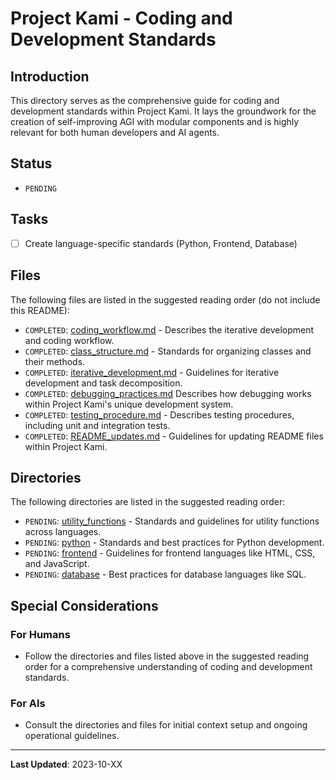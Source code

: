 # Project Kami - Coding and Development Standards

## Introduction
This directory serves as the comprehensive guide for coding and development standards within Project Kami. It lays the groundwork for the creation of self-improving AGI with modular components and is highly relevant for both human developers and AI agents.

## Status
- `PENDING`

## Tasks
- [ ] Create language-specific standards (Python, Frontend, Database)

## Files
The following files are listed in the suggested reading order (do not include this README):

- `COMPLETED`: [coding_workflow.md](./coding_workflow.md) - Describes the iterative development and coding workflow.
- `COMPLETED`: [class_structure.md](./class_structure.md) - Standards for organizing classes and their methods.
- `COMPLETED`: [iterative_development.md](./iterative_development.md) - Guidelines for iterative development and task decomposition.
- `COMPLETED`: [debugging_practices.md](./debugging_practices.md) Describes how debugging works within Project Kami's unique development system.
- `COMPLETED`: [testing_procedure.md](./testing_procedure.md) - Describes testing procedures, including unit and integration tests.
- `COMPLETED`: [README_updates.md](./README_updates.md) - Guidelines for updating README files within Project Kami.


## Directories
The following directories are listed in the suggested reading order:
- `PENDING`: [utility_functions](./utility_functions) - Standards and guidelines for utility functions across languages.
- `PENDING`: [python](./python) - Standards and best practices for Python development.
- `PENDING`: [frontend](./frontend) - Guidelines for frontend languages like HTML, CSS, and JavaScript.
- `PENDING`: [database](./database) - Best practices for database languages like SQL.

## Special Considerations
### For Humans
- Follow the directories and files listed above in the suggested reading order for a comprehensive understanding of coding and development standards.

### For AIs
- Consult the directories and files for initial context setup and ongoing operational guidelines.

---
**Last Updated**: 2023-10-XX
